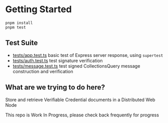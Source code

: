 # Getting Started

```
pnpm install
pnpm test
```

## Test Suite

* [tests/app.test.ts](tests/app.test.ts) basic test of Express server response, using `supertest`
* [tests/auth.test.ts](tests/auth.test.ts) test signature verification
* [tests/message.test.ts](tests/message.test.ts) test signed CollectionsQuery message construction and verification

## What are we trying to do here?

Store and retrieve Verifiable Credential documents in a Distributed Web Node

This repo is Work In Progress, please check back frequently for progress

